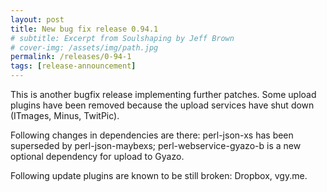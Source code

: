 ```yaml
---
layout: post
title: New bug fix release 0.94.1
# subtitle: Excerpt from Soulshaping by Jeff Brown
# cover-img: /assets/img/path.jpg
permalink: /releases/0-94-1
tags: [release-announcement]
---
```


This is another bugfix release implementing further patches. Some upload plugins have been removed because the upload services have shut down (ITmages, Minus, TwitPic).

Following changes in dependencies are there: perl-json-xs has been superseded by perl-json-maybexs; perl-webservice-gyazo-b is a new optional dependency for upload to Gyazo.

Following update plugins are known to be still broken: Dropbox, vgy.me.
